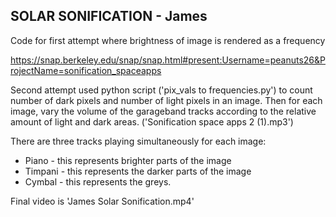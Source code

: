 SOLAR SONIFICATION - James
---------------

Code for first attempt where brightness of image is rendered as a frequency

https://snap.berkeley.edu/snap/snap.html#present:Username=peanuts26&ProjectName=sonification_spaceapps

Second attempt used python script ('pix_vals to frequencies.py') to count number of dark pixels and number of light pixels in an image. Then for each image, vary the volume of the garageband tracks according to the relative amount of light and dark areas. ('Sonification space apps 2 (1).mp3')

There are three tracks playing simultaneously for each image:

* Piano - this represents brighter parts of the image
* Timpani - this represents the darker parts of the image
* Cymbal - this represents the greys.

Final video is 'James Solar Sonification.mp4'





